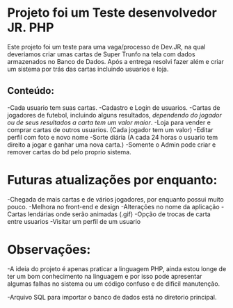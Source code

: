 # Projeto foi um Teste desenvolvedor JR. PHP

Este projeto foi um teste para uma vaga/processo de Dev.JR, na qual deveriamos criar umas cartas de Super Trunfo na tela com dados armazenados no Banco de Dados. Após a entrega resolvi fazer além e criar um sistema por trás das cartas incluindo usuarios e loja.

## Conteúdo:

-Cada usuario tem suas cartas.
-Cadastro e Login de usuarios.
-Cartas de jogadores de futebol, incluindo alguns resultados, *dependendo do jogador ou de seus resultados a carta tem um valor maior*.
-Loja para vender e comprar cartas de outros usuarios. (Cada jogador tem um valor)
-Editar perfil com foto e novo nome
-Sorte diária (A cada 24 horas o usuario tem direito a jogar e ganhar uma nova carta.)
-Somente o Admin pode criar e remover cartas do bd pelo proprio sistema.

# Futuras atualizações por enquanto:
-Chegada de mais cartas e de vários jogadores, por enquanto possui muito pouco.
-Melhora no front-end e design
-Alterações no nome da aplicação
-Cartas lendárias onde serão animadas (.gif)
-Opção de trocas de carta entre usuarios
-Visitar um perfil de um usuario


# Observações:

-A ideia do projeto é apenas praticar a linguagem PHP, ainda estou longe de ter um bom conhecimento na linguagem e por isso pode apresentar algumas falhas no sistema ou um código confuso e de dificil manutenção.

-Arquivo SQL para importar o banco de dados está no diretorio principal.
